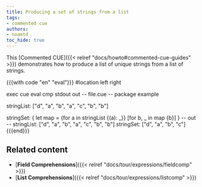 ```yaml
---
title: Producing a set of strings from a list
tags:
- commented cue
authors:
- noamtd
toc_hide: true
---
```


This [Commented CUE]({{< relref "docs/howto#commented-cue-guides" >}})
demonstrates how to produce a list of unique strings from a list of strings.

{{{with code "en" "eval"}}}
#location left right

exec cue eval
cmp stdout out
-- file.cue --
package example

stringList: ["d", "a", "b", "a", "c", "b", "b"]

stringSet: {
	let map = {for a in stringList {(a): _}}
	[for b, _ in map {b}]
}
-- out --
stringList: ["d", "a", "b", "a", "c", "b", "b"]
stringSet: ["d", "a", "b", "c"]
{{{end}}}

## Related content

- [**Field Comprehensions**]({{< relref "docs/tour/expressions/fieldcomp" >}})
- [**List Comprehensions**]({{< relref "docs/tour/expressions/listcomp" >}})